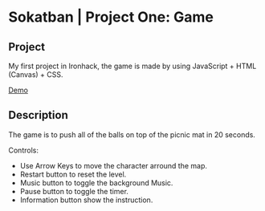 # Sokatban | Project One: Game

## Project

My first project in Ironhack, the game is made by using JavaScript + HTML (Canvas) + CSS.

[Demo](https://tzuyuchiu.github.io/ProjectOne_Sokatban/)

## Description

The game is to push all of the balls on top of the picnic mat in 20 seconds.

<int>Controls:</int>

- Use Arrow Keys to move the character arround the map.<br>
- Restart button to reset the level.<br>
- Music button to toggle the background Music.<br>
- Pause button to toggle the timer.<br>
- Information button show the instruction.<br>
